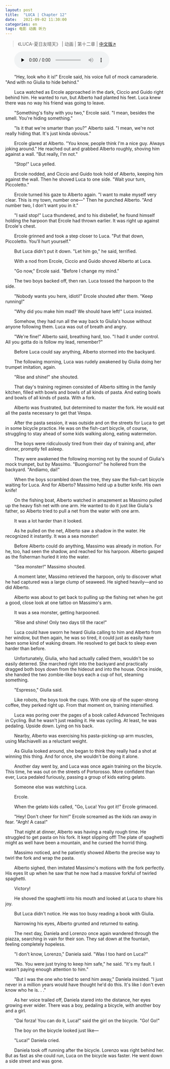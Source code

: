 ```yaml
---
layout: post
title:  "LUCA | Chapter 12"
date:   2021-09-02 11:30:00
categories: en
tags: 电影 动画 听力
---
```


>《LUCA-夏日友晴天》 | 动画 | 第十二章 | [中文版↗](https://buyivi.xyz/wenji/luca-chapter12/)

​&emsp;&emsp;<audio id="audio" controls="" preload="none">
      <source id="m4a" src="https://buyivi.xyz/wenji/files/audio/Luca/Chapter12.m4a">
</audio>

&emsp;&emsp;"Hey, look who it is!" Ercole said, his voice full of mock camaraderie. "And with no Giulia to hide behind."

&emsp;&emsp;Luca watched as Ercole approached in the dark, Ciccio and Guido right behind him. He wanted to run, but Alberto had planted his feet. Luca knew there was no way his friend was going to leave.

&emsp;&emsp;"Something's fishy with you two," Ercole said. "I mean, besides the smell. You're hiding something."

&emsp;&emsp;"Is it that we're smarter than you?" Alberto said. "I mean, we're not really hiding that. It's just kinda obvious."

&emsp;&emsp;Ercole glared at Alberto. "You know, people think I'm a nice guy. Always joking around." He reached out and grabbed Alberto roughly, shoving him against a wall. "But really, I'm not."

&emsp;&emsp;"Stop!" Luca yelled.

&emsp;&emsp;Ercole nodded, and Ciccio and Guido took hold of Alberto, keeping him against the wall. Then he shoved Luca to one side. "Wait your turn, Piccoletto."

&emsp;&emsp;Ercole turned his gaze to Alberto again. "I want to make myself very clear. This is my town, number one—" Then he punched Alberto. "And number two, I don't want you in it."

&emsp;&emsp;"I said stop!" Luca thundered, and to his disbelief, he found himself holding the harpoon that Ercole had thrown earlier. It was right up against Ercole's chest.

&emsp;&emsp;Ercole grinned and took a step closer to Luca. "Put that down, Piccoletto. You'll hurt yourself."

&emsp;&emsp;But Luca didn't put it down. "Let him go," he said, terrified.

&emsp;&emsp;With a nod from Ercole, Ciccio and Guido shoved Alberto at Luca.

&emsp;&emsp;"Go now," Ercole said. "Before I change my mind."

&emsp;&emsp;The two boys backed off, then ran. Luca tossed the harpoon to the side.

&emsp;&emsp;"Nobody wants you here, idioti!" Ercole shouted after them. "Keep running!"

&emsp;&emsp;"Why did you make him mad? We should have left!" Luca insisted.

&emsp;&emsp;Somehow, they had run all the way back to Giulia's house without anyone following them. Luca was out of breath and angry.

&emsp;&emsp;"We're fine!" Alberto said, breathing hard, too. "I had it under control. All you gotta do is follow my lead, remember?"

&emsp;&emsp;Before Luca could say anything, Alberto stormed into the backyard.

&emsp;&emsp;The following morning, Luca was rudely awakened by Giulia doing her trumpet imitation, again.

&emsp;&emsp;"Rise and shine!" she shouted.

&emsp;&emsp;That day's training regimen consisted of Alberto sitting in the family kitchen, filled with bowls and bowls of all kinds of pasta. And eating bowls and bowls of all kinds of pasta. With a fork.

&emsp;&emsp;Alberto was frustrated, but determined to master the fork. He would eat all the pasta necessary to get that Vespa.

&emsp;&emsp;After the pasta session, it was outside and on the streets for Luca to get in some bicycle practice. He was on the fish-cart bicycle, of course, struggling to stay ahead of some kids walking along, eating watermelon.

&emsp;&emsp;The boys were ridiculously tired from their day of training and, after dinner, promptly fell asleep.

&emsp;&emsp;They were awakened the following morning not by the sound of Giulia's mock trumpet, but by Massimo. "Buongiorno!" he hollered from the backyard. "Andiamo, dai!"

&emsp;&emsp;When the boys scrambled down the tree, they saw the fish-cart bicycle waiting for Luca. And for Alberto? Massimo held up a butter knife. His own knife!

&emsp;&emsp;On the fishing boat, Alberto watched in amazement as Massimo pulled up the heavy fish net with one arm. He wanted to do it just like Giulia's father, so Alberto tried to pull a net from the water with one arm.

&emsp;&emsp;It was a lot harder than it looked.

&emsp;&emsp;As he pulled on the net, Alberto saw a shadow in the water. He recognized it instantly. It was a sea monster!

&emsp;&emsp;Before Alberto could do anything, Massimo was already in motion. For he, too, had seen the shadow, and reached for his harpoon. Alberto gasped as the fisherman hurled it into the water.

&emsp;&emsp;"Sea monster!" Massimo shouted.

&emsp;&emsp;A moment later, Massimo retrieved the harpoon, only to discover what he had captured was a large clump of seaweed. He sighed heavily—and so did Alberto.

&emsp;&emsp;Alberto was about to get back to pulling up the fishing net when he got a good, close look at one tattoo on Massimo's arm.

&emsp;&emsp;It was a sea monster, getting harpooned.

&emsp;&emsp;"Rise and shine! Only two days till the race!"

&emsp;&emsp;Luca could have sworn he heard Giulia calling to him and Alberto from her window, but then again, he was so tired, it could just as easily have been some kind of waking dream. He resolved to get back to sleep even harder than before.

&emsp;&emsp;Unfortunately, Giulia, who had actually called them, wouldn't be so easily deterred. She marched right into the backyard and practically dragged both boys down from the hideout and into the house. Once inside, she handed the two zombie-like boys each a cup of hot, steaming something.

&emsp;&emsp;"Espresso," Giulia said.

&emsp;&emsp;Like robots, the boys took the cups. With one sip of the super-strong coffee, they perked right up. From that moment on, training intensified.

&emsp;&emsp;Luca was poring over the pages of a book called Advanced Techniques in Cycling. But he wasn't just reading it. He was cycling. At least, he was pedaling. Upside down. Lying on his back.

&emsp;&emsp;Nearby, Alberto was exercising his pasta-picking-up arm muscles, using Machiavelli as a reluctant weight.

&emsp;&emsp;As Giulia looked around, she began to think they really had a shot at winning this thing. And for once, she wouldn't be doing it alone.

&emsp;&emsp;Another day went by, and Luca was once again training on the bicycle. This time, he was out on the streets of Portorosso. More confident than ever, Luca pedaled furiously, passing a group of kids eating gelato.

&emsp;&emsp;Someone else was watching Luca.

&emsp;&emsp;Ercole.

&emsp;&emsp;When the gelato kids called, "Go, Luca! You got it!" Ercole grimaced.

&emsp;&emsp;"Hey! Don't cheer for him!" Ercole screamed as the kids ran away in fear. "Argh! A casa!"

&emsp;&emsp;That night at dinner, Alberto was having a really rough time. He struggled to get pasta on his fork. It kept slipping off! The plate of spaghetti might as well have been a mountain, and he cursed the horrid thing.

&emsp;&emsp;Massimo noticed, and he patiently showed Alberto the precise way to twirl the fork and wrap the pasta.

&emsp;&emsp;Alberto sighed, then imitated Massimo's motions with the fork perfectly. His eyes lit up when he saw that he now had a massive forkful of twirled spaghetti.

&emsp;&emsp;Victory!

&emsp;&emsp;He shoved the spaghetti into his mouth and looked at Luca to share his joy.

&emsp;&emsp;But Luca didn't notice. He was too busy reading a book with Giulia.

&emsp;&emsp;Narrowing his eyes, Alberto grunted and returned to eating.

&emsp;&emsp;The next day, Daniela and Lorenzo once again wandered through the piazza, searching in vain for their son. They sat down at the fountain, feeling completely hopeless.

&emsp;&emsp;"I don't know, Lorenzo," Daniela said. "Was I too hard on Luca?"

&emsp;&emsp;"No. You were just trying to keep him safe," he said. "It's my fault. I wasn't paying enough attention to him."

&emsp;&emsp;"But I was the one who tried to send him away," Daniela insisted. "I just never in a million years would have thought he'd do this. It's like I don't even know who he is. . ."

&emsp;&emsp;As her voice trailed off, Daniela stared into the distance, her eyes growing ever wider. There was a boy, pedaling a bicycle, with another boy and a girl.

&emsp;&emsp;"Dai forza! You can do it, Luca!" said the girl on the bicycle. "Go! Go!"

&emsp;&emsp;The boy on the bicycle looked just like—

&emsp;&emsp;"Luca!" Daniela cried.

&emsp;&emsp;Daniela took off running after the bicycle. Lorenzo was right behind her. But as fast as she could run, Luca on the bicycle was faster. He went down a side street and was gone.